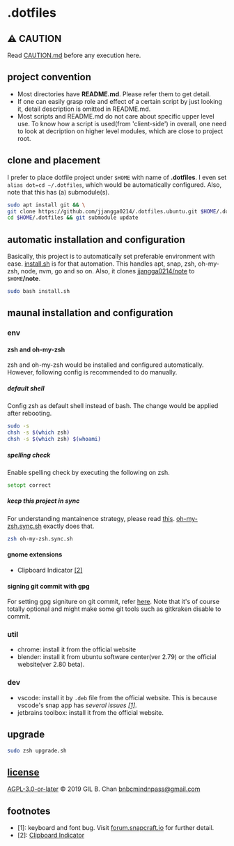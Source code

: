 # .dotfiles

## :warning: CAUTION

Read [CAUTION.md](CAUTION.md) before any execution here.

## project convention

* Most directories have **README.md**. Please refer them to get detail.
* If one can easily grasp role and effect of a certain script by just looking it, detail description is omitted in README.md. 
* Most scripts and README.md do not care about specific upper level use. To know how a script is used(from 'client-side') in overall, one need to look at decription on higher level modules, which are close to project root.

## clone and placement

I prefer to place dotfile project under `$HOME` with name of **.dotfiles**. I even set `alias dot=cd ~/.dotfiles`, which would be automatically configured. Also, note that this has (a) submodule(s).

```bash
sudo apt install git && \
git clone https://github.com/jjangga0214/.dotfiles.ubuntu.git $HOME/.dotfiles && \
cd $HOME/.dotfiles && git submodule update
```

## automatic installation and configuration

Basically, this project is to automatically set preferable environment with ease. [install.sh](install.sh) is for that automation. This handles apt, snap, zsh, oh-my-zsh, node, nvm, go and so on. Also, it clones [jjangga0214/note](https://github.com/jjangga0214/note) to `$HOME`**/note**.

```bash
sudo bash install.sh
```

## maunal installation and configuration

### env

#### zsh and oh-my-zsh

zsh and oh-my-zsh would be installed and configured automatically. However, following config is recommended to do manually.

##### default shell

Config zsh as default shell instead of bash. The change would be applied after rebooting.

```bash
sudo -s
chsh -s $(which zsh)
chsh -s $(which zsh) $(whoami)
```

##### spelling check

Enable spelling check by executing the following on zsh.

```zsh
setopt correct
```

##### keep this project in sync

For understanding mantainence strategy, please read [this](oh-my-zsh/README.md#maintenance-of-zsh-and-oh-my-zsh). [oh-my-zsh.sync.sh](oh-my-zsh.sync.sh) exactly does that.

```bash
zsh oh-my-zsh.sync.sh
```

#### gnome extensions

- Clipboard Indicator [[2]](#2)

#### signing git commit with gpg

For setting gpg signiture on git commit, refer [here](https://gist.github.com/ankurk91/c4f0e23d76ef868b139f3c28bde057fc). Note that it's of course totally optional and might make some git tools such as gitkraken disable to commit.

### util

- chrome: install it from the official website
- blender: install it from ubuntu software center(ver 2.79) or the official website(ver 2.80 beta).

### dev

- vscode: install it by `.deb` file from the official website. This is because vscode's snap app has _several issues [[1]](#1)_. 
- jetbrains toolbox: install it from the official website.

## upgrade

```bash
sudo zsh upgrade.sh
```

## [license](LICENSE)

[AGPL-3.0-or-later](LICENSE) © 2019 GIL B. Chan <bnbcmindnpass@gmail.com>

## footnotes

- <a name="1">[1]</a>: keyboard and font bug. Visit [forum.snapcraft.io](https://forum.snapcraft.io/t/keyboard-input-method-doesnt-work-properly-on-snap-application/9901) for further detail.
- <a name="2">[2]</a>: 
[Clipboard Indicator](https://extensions.gnome.org/extension/779/clipboard-indicator/)